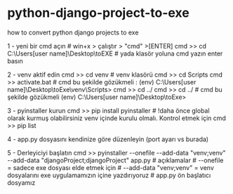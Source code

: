 # python-django-project-to-exe
how to convert python django projects to exe


1 - yeni bir cmd açın 
    # win+x > çalıştır > "cmd" >[ENTER] 
    cmd >> cd C:\Users\[user name]\Desktop\toEXE 
    # yada klasör yoluna cmd yazın enter basın  
  
2 - venv aktif edin 
    cmd >> cd venv  # venv klasörü 
    cmd >> cd Scripts
    cmd >> activate.bat
    # cmd bu şekilde gözükmeli : (env) C:\Users\[user name]\Desktop\toExe\venv\Scripts>
    cmd >> cd ../
    cmd >> cd ../
    # cmd bu şekilde gözükmeli (env) C:\Users\[user name]\Desktop\toExe>
    
3 - pyinstaller kurun 
    cmd >> pip install pyinstaller
    # !daha önce global olarak kurmuş olabilirsiniz venv içinde kurulu olmalı. Kontrol etmek için cmd >> pip list 

4 - app.py dosyasını kendinize göre düzenleyin (port ayarı vs burada)

5 - Derleyiciyi başlatın
    cmd >> pyinstaller --onefile --add-data "venv;venv" --add-data "djangoProject;djangoProject" app.py 
    # açıklamalar
    # --onefile = sadece exe dosyası elde etmek için
    # --add-data "venv;venv" = venv dosyalarını exe uygulamamızın içine yazdırıyoruz
    # app.py ön başlatıcı dosyamız
